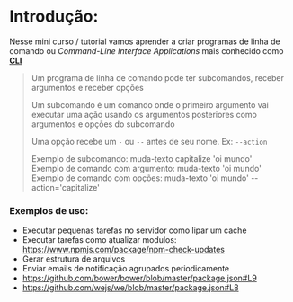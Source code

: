 # Introdução:

Nesse mini curso / tutorial vamos aprender a criar programas de linha de comando ou *Command-Line Interface Applications* mais conhecido como [**CLI**](https://pt.wikipedia.org/wiki/Linha_de_comandos)

> Um programa de linha de comando pode ter subcomandos, receber argumentos e receber opções
> 
> Um subcomando é um comando onde o primeiro argumento vai executar uma ação usando os argumentos posteriores como argumentos e opções do subcomando
> 
> Uma opção recebe um `-` ou `--` antes de seu nome. Ex: `--action`
> 
> Exemplo de subcomando: muda-texto capitalize 'oi mundo'<br>
> Exemplo de comando com argumento: muda-texto 'oi mundo'<br>
> Exemplo de comando com opções: muda-texto 'oi mundo' --action='capitalize'

### Exemplos de uso:

- Executar pequenas tarefas no servidor como lipar um cache 
- Executar tarefas como atualizar modulos: https://www.npmjs.com/package/npm-check-updates
- Gerar estrutura de arquivos
- Enviar emails de notificação agrupados periodicamente
- https://github.com/bower/bower/blob/master/package.json#L9
- https://github.com/wejs/we/blob/master/package.json#L8 



